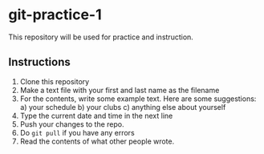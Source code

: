# git-practice-1
This repository will be used for practice and instruction.


## Instructions

1. Clone this repository
2. Make a text file with your first and last name as the filename
3. For the contents, write some example text. Here are some suggestions:
  a) your schedule
  b) your clubs
  c) anything else about yourself
4. Type the current date and time in the next line
5. Push your changes to the repo.
6. Do `git pull` if you have any errors
7. Read the contents of what other people wrote.

